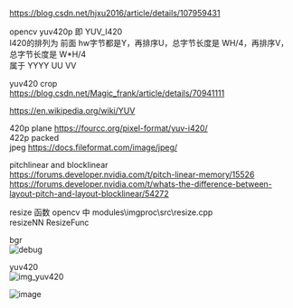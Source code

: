 

https://blog.csdn.net/hjxu2016/article/details/107959431   

opencv yuv420p 即 YUV_I420   
I420的排列为 前面 hw字节都是Y，再排序U，总字节长度是 WH/4，再排序V，总字节长度是 W*H/4    
属于 YYYY UU VV  


yuv420 crop   
https://blog.csdn.net/Magic_frank/article/details/70941111    



https://en.wikipedia.org/wiki/YUV  

420p  plane   https://fourcc.org/pixel-format/yuv-i420/  
422p  packed     
jpeg  https://docs.fileformat.com/image/jpeg/   


 pitchlinear and blocklinear  
 https://forums.developer.nvidia.com/t/pitch-linear-memory/15526    
 https://forums.developer.nvidia.com/t/whats-the-difference-between-layout-pitch-and-layout-blocklinear/54272    

resize 函数 opencv 中  modules\imgproc\src\resize.cpp   
resizeNN
ResizeFunc   


bgr   
![debug](https://github.com/user-attachments/assets/fd08ea05-126c-4e4a-9cfc-570f0ae70094)    

yuv420   
![img_yuv420](https://github.com/user-attachments/assets/a19d7d42-96e6-4c3d-b6f6-b44a6ced6fb2)

![image](https://github.com/user-attachments/assets/2ded97ea-8559-4ae3-a296-e5f612a4ac0f)
